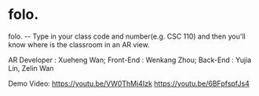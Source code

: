 # folo.

folo.  --  Type in your class code and number(e.g. CSC 110) and then you'll know where is the classroom in an AR view. 

AR Developer : Xueheng Wan; Front-End : Wenkang Zhou; Back-End : Yujia Lin, Zelin Wan

Demo Video: https://youtu.be/VW0ThMj4Izk  https://youtu.be/6BFpfspfJs4
